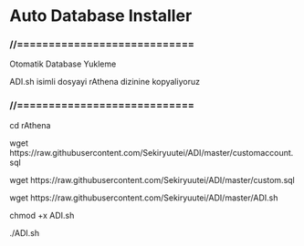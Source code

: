 # Auto Database Installer
<h3>//============================</h3>
<p>Otomatik Database Yukleme</p>
<p>ADI.sh isimli dosyayi rAthena dizinine kopyaliyoruz</p>
<h3>//============================</h3>

<p>cd rAthena</p>
<p>wget https://raw.githubusercontent.com/Sekiryuutei/ADI/master/customaccount.sql</p>
<p>wget https://raw.githubusercontent.com/Sekiryuutei/ADI/master/custom.sql</p>
<p>wget https://raw.githubusercontent.com/Sekiryuutei/ADI/master/ADI.sh</p>
<p>chmod +x ADI.sh</p>
<p>./ADI.sh</p>
